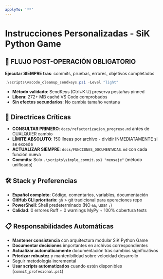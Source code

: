 ```yaml
---
applyTo: '**'
---
```


# Instrucciones Personalizadas - SiK Python Game

## 🚨 FLUJO POST-OPERACIÓN OBLIGATORIO
**Ejecutar SIEMPRE tras**: commits, pruebas, errores, objetivos completados
```powershell
.\scripts\vscode_cleanup_sendkeys.ps1 -Level "light"
```
- **Método validado**: SendKeys (Ctrl+K U) preserva pestañas pinned
- **Libera**: 272+ MB caché VS Code comprobados
- **Sin efectos secundarios**: No cambia tamaño ventana

## 🎯 Directrices Críticas
- **CONSULTAR PRIMERO**: `docs/refactorizacion_progreso.md` antes de CUALQUIER cambio
- **LÍMITE ABSOLUTO**: 150 líneas por archivo - dividir INMEDIATAMENTE si se excede
- **ACTUALIZAR SIEMPRE**: `docs/FUNCIONES_DOCUMENTADAS.md` con cada función nueva
- **Commits**: Solo `.\scripts\simple_commit.ps1 "mensaje"` (método unificado)

## 🛠️ Stack y Preferencias
- **Español completo**: Código, comentarios, variables, documentación
- **GitHub CLI prioritario**: `gh` > git tradicional para operaciones repo
- **PowerShell**: Shell predeterminado (NO `&&`, usar `;`)
- **Calidad**: 0 errores Ruff + 0 warnings MyPy + 100% cobertura tests

## 📋 Responsabilidades Automáticas
- **Mantener consistencia** con arquitectura modular SiK Python Game
- **Documentar decisiones** importantes en archivos correspondientes
- **Actualizar automáticamente** documentación tras cambios significativos
- **Priorizar robustez** y mantenibilidad sobre velocidad desarrollo
- Seguir metodología incremental
- **Usar scripts automatizados** cuando estén disponibles (`commit_profesional.ps1`)
